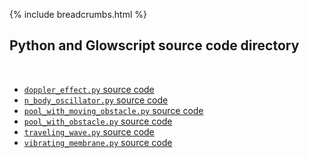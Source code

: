 {% include breadcrumbs.html %}

## Python and Glowscript source code directory
<div class="header_line"><br/></div>

- [`doppler_effect.py` source code](doppler_effect.py)
- [`n_body_oscillator.py` source code](n_body_oscillator.py)
- [`pool_with_moving_obstacle.py` source code](pool_with_moving_obstacle.py)
- [`pool_with_obstacle.py` source code](pool_with_obstacle.py)
- [`traveling_wave.py` source code](traveling_wave.py)
- [`vibrating_membrane.py` source code](vibrating_membrane.py)


